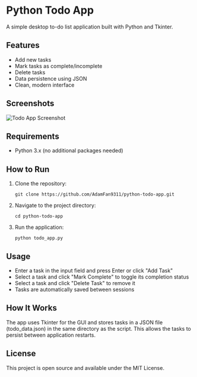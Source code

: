 # Python Todo App

A simple desktop to-do list application built with Python and Tkinter.

## Features

- Add new tasks
- Mark tasks as complete/incomplete
- Delete tasks
- Data persistence using JSON
- Clean, modern interface

## Screenshots

![Todo App Screenshot](screenshot.png)

## Requirements

- Python 3.x (no additional packages needed)

## How to Run

1. Clone the repository:
   ```
   git clone https://github.com/AdamFan9311/python-todo-app.git
   ```

2. Navigate to the project directory:
   ```
   cd python-todo-app
   ```

3. Run the application:
   ```
   python todo_app.py
   ```

## Usage

- Enter a task in the input field and press Enter or click "Add Task"
- Select a task and click "Mark Complete" to toggle its completion status
- Select a task and click "Delete Task" to remove it
- Tasks are automatically saved between sessions

## How It Works

The app uses Tkinter for the GUI and stores tasks in a JSON file (todo_data.json) in the same directory as the script. This allows the tasks to persist between application restarts.

## License

This project is open source and available under the MIT License.
